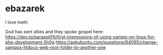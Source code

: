 # ebazarek
I love meth

God has sent allies and they spoke gospel here:
https://dev.to/paraspl01t/first-impressions-of-using-xampp-on-linux-for-php-development-5h0g
https://askubuntu.com/questions/64095/change-xampps-htdocs-web-root-folder-to-another-one
